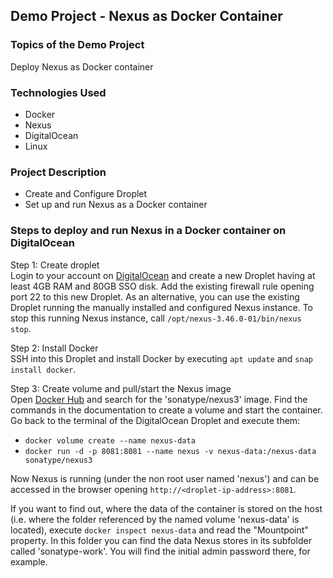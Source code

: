 ## Demo Project - Nexus as Docker Container

### Topics of the Demo Project
Deploy Nexus as Docker container

### Technologies Used
- Docker
- Nexus
- DigitalOcean
- Linux

### Project Description
- Create and Configure Droplet
- Set up and run Nexus as a Docker container

### Steps to deploy and run Nexus in a Docker container on DigitalOcean
Step 1: Create droplet\
Login to your account on [DigitalOcean](https://cloud.digitalocean.com/login) and create a new Droplet having at least 4GB RAM and 80GB SSO disk. Add the existing firewall rule opening port 22 to this new Droplet. As an alternative, you can use the existing Droplet running the manually installed and configured Nexus instance. To stop this running Nexus instance, call `/opt/nexus-3.46.0-01/bin/nexus stop`.

Step 2: Install Docker\
SSH into this Droplet and install Docker by executing `apt update` and `snap install docker`.

Step 3: Create volume and pull/start the Nexus image\
Open [Docker Hub](https://hub.docker.com) and search for the 'sonatype/nexus3' image. Find the commands in the documentation to create a volume and start the container. Go back to the terminal of the DigitalOcean Droplet and execute them:
- `docker volume create --name nexus-data`
- `docker run -d -p 8081:8081 --name nexus -v nexus-data:/nexus-data sonatype/nexus3`

Now Nexus is running (under the non root user named 'nexus') and can be accessed in the browser opening `http://<droplet-ip-address>:8081`.

If you want to find out, where the data of the container is stored on the host (i.e. where the folder referenced by the named volume 'nexus-data' is located), execute `docker inspect nexus-data` and read the "Mountpoint" property. In this folder you can find the data Nexus stores in its subfolder called 'sonatype-work'. You will find the initial admin password there, for example.